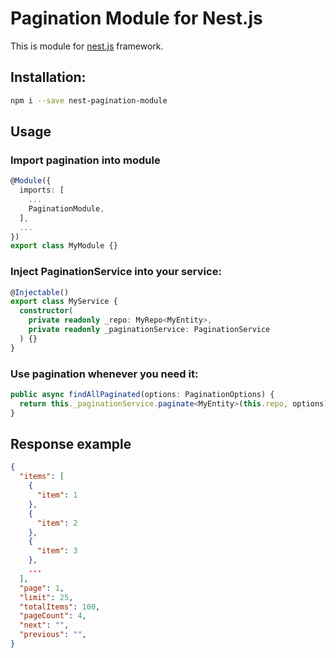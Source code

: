 # Pagination Module for Nest.js

This is module for [nest.js](https://nestjs.com/) framework.

## Installation:

```bash
npm i --save nest-pagination-module
```

## Usage

### Import pagination into module

```ts
@Module({
  imports: [
    ...
    PaginationModule,
  ],
  ...
})
export class MyModule {}
```

### Inject PaginationService into your service:

```ts
@Injectable()
export class MyService {
  constructor(
    private readonly _repo: MyRepo<MyEntity>,
    private readonly _paginationService: PaginationService
  ) {}
}
```

### Use pagination whenever you need it:

```ts
public async findAllPaginated(options: PaginationOptions) {
  return this._paginationService.paginate<MyEntity>(this.repo, options);
}
```

## Response example

```json
{
  "items": [
    {
      "item": 1
    },
    {
      "item": 2
    },
    {
      "item": 3
    },
    ...
  ],
  "page": 1,
  "limit": 25,
  "totalItems": 100,
  "pageCount": 4,
  "next": "",
  "previous": "",
}
```
